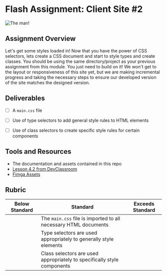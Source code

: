 # Flash Assignment: Client Site #2

![The man!](https://media.giphy.com/media/aMzFQ7nULrguA/giphy.gif)

## Assignment Overview

Let's get some styles loaded in! Now that you have the power of CSS selectors, lets create a CSS document and start to style types and create classes. You should be using the same directory/project as your previous assignment from this module. You just need to build on it! We won't get to the layout or responsiveness of this site yet, but we are making incremental progress and taking the necessary steps to ensure our developed version of the site matches the designed version.

## Deliverables 

 - [ ] A `main.css` file <br />
 - [ ] Use of type selectors to add general style rules to HTML elements <br />
 - [ ] Use of class selectors to create specific style rules for certain components <br />

 
## Tools and Resources
- The documentation and assets contained in this repo
- [Lesson 4.2 from DevClassroom](https://www.devclassroom.dev/lessons/css-selectors)
- [Fimga Assets](https://figma.com)

## Rubric
| Below Standard  | Standard                                                                                        | Exceeds Standard |
| -------------   | -------------                                                                                   | -------------    |
|                 | The `main.css` file is imported to all necessary HTML documents                                 |                  |
|                 | Type selectors are used appropriately to generally style elements                               |                  |
|                 | Class selectors are used appropriately to specifically style components                         |                  |




